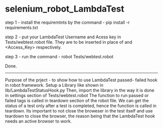# selenium_robot_LambdaTest

step 1 - install the requiremtnts by the command - 
pip install -r requirements.txt

step 2 - put your LambdaTest Username and Acess key in Tests/webtest.robot file. They are to be inserted in place of <Username> and 
<Access_Key> respectively.

step 3 - run the command -
robot Tests/webtest.robot

Done.
_______________________________________________________________________________

Purpose of the prject - to show how to use LambdaTest passed- failed hook in robot framework. 
Setup a Library like shown in lib/LambdaTestStatusHook.py
Then, import the library in the way it is done in settings section of Tests/webtest.robot
The function to run passed or failed tags is called in teardown section of the robot file. We can get the status of a test only after a test is completed, hence the function is called 
in teardown. Its important to not close the broweser in the test itself and use teardown to close the browser, the reason being 
that the LambdaTest hook needs an active browser to work. 






